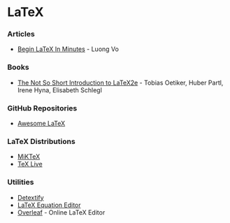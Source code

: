 # LaTeX

### Articles

* [Begin LaTeX In Minutes](https://luong-komorebi.github.io/Begin-Latex-in-minutes/) - Luong Vo

### Books

* [The Not So Short Introduction to LaTeX2e](https://tobi.oetiker.ch/lshort/lshort.pdf) - Tobias Oetiker, Huber Partl, Irene Hyna, Elisabeth Schlegl

### GitHub Repositories

* [Awesome LaTeX](https://github.com/egeerardyn/awesome-LaTeX)

### LaTeX Distributions

* [MiKTeX](https://miktex.org/)
* [TeX Live](https://www.tug.org/texlive/)

### Utilities

* [Detextify](https://detexify.kirelabs.org/classify.html)
* [LaTeX Equation Editor](https://www.codecogs.com/latex/eqneditor.php)
* [Overleaf](https://www.overleaf.com/) - Online LaTeX Editor
